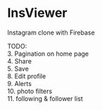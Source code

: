 # InsViewer
Instagram clone with Firebase

TODO:  
3. Pagination on home page  
4. Share  
5. Save  
8. Edit profile  
9. Alerts  
10. photo filters  
11. following & follower list 
